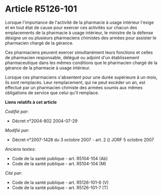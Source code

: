 # Article R5126-101

Lorsque l'importance de l'activité de la pharmacie à usage intérieur l'exige et en tout état de cause pour exercer ces
activités sur chacun des emplacements de la pharmacie à usage intérieur, le ministre de la défense désigne un ou plusieurs
pharmaciens chimistes des armées pour assister le pharmacien chargé de la gérance.

Ces pharmaciens peuvent exercer simultanément leurs fonctions et celles de pharmacien responsable, délégué ou adjoint d'un
établissement pharmaceutique dans les mêmes conditions que le pharmacien chargé de la gérance de la pharmacie à usage
intérieur.

Lorsque ces pharmaciens s'absentent pour une durée supérieure à un mois, ils sont remplacés. Leur remplacement, qui ne peut
excéder un an, est effectué par un pharmacien chimiste des armées soumis aux mêmes obligations de service que celui qu'il
remplace.

**Liens relatifs à cet article**

_Codifié par_:

  - Décret n°2004-802 2004-07-29

_Modifié par_:

  - Décret n°2007-1428 du 3 octobre 2007 - art. 2 () JORF 5 octobre 2007

_Anciens textes_:

  - Code de la santé publique - art. R5104-104 (Ab)
  - Code de la santé publique - art. R5104-104 (M)

_Cité par_:

  - Code de la santé publique - art. R5126-101-6 (V)
  - Code de la santé publique - art. R5126-101-7 (T)
